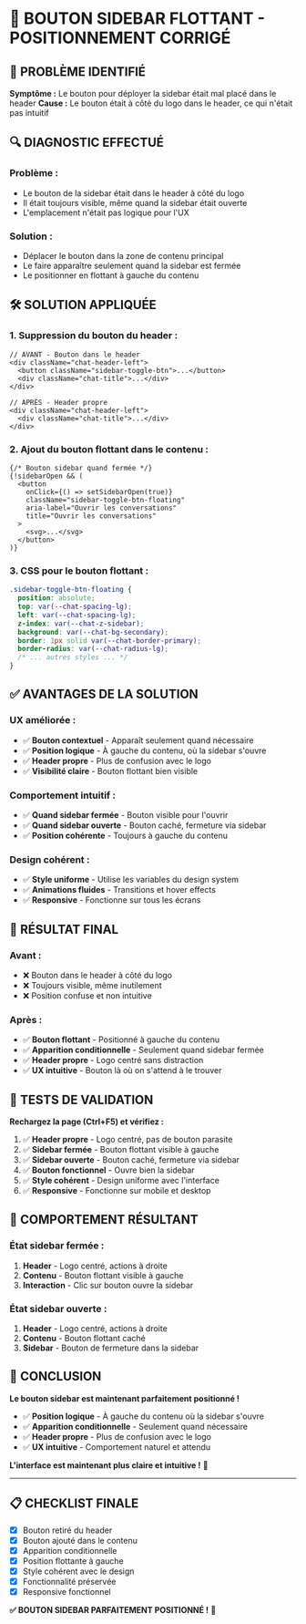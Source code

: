 # 🎯 BOUTON SIDEBAR FLOTTANT - POSITIONNEMENT CORRIGÉ

## 🎯 PROBLÈME IDENTIFIÉ

**Symptôme :** Le bouton pour déployer la sidebar était mal placé dans le header
**Cause :** Le bouton était à côté du logo dans le header, ce qui n'était pas intuitif

## 🔍 DIAGNOSTIC EFFECTUÉ

### **Problème :**
- Le bouton de la sidebar était dans le header à côté du logo
- Il était toujours visible, même quand la sidebar était ouverte
- L'emplacement n'était pas logique pour l'UX

### **Solution :**
- Déplacer le bouton dans la zone de contenu principal
- Le faire apparaître seulement quand la sidebar est fermée
- Le positionner en flottant à gauche du contenu

## 🛠️ SOLUTION APPLIQUÉE

### **1. Suppression du bouton du header :**

```tsx
// AVANT - Bouton dans le header
<div className="chat-header-left">
  <button className="sidebar-toggle-btn">...</button>
  <div className="chat-title">...</div>
</div>

// APRÈS - Header propre
<div className="chat-header-left">
  <div className="chat-title">...</div>
</div>
```

### **2. Ajout du bouton flottant dans le contenu :**

```tsx
{/* Bouton sidebar quand fermée */}
{!sidebarOpen && (
  <button
    onClick={() => setSidebarOpen(true)}
    className="sidebar-toggle-btn-floating"
    aria-label="Ouvrir les conversations"
    title="Ouvrir les conversations"
  >
    <svg>...</svg>
  </button>
)}
```

### **3. CSS pour le bouton flottant :**

```css
.sidebar-toggle-btn-floating {
  position: absolute;
  top: var(--chat-spacing-lg);
  left: var(--chat-spacing-lg);
  z-index: var(--chat-z-sidebar);
  background: var(--chat-bg-secondary);
  border: 1px solid var(--chat-border-primary);
  border-radius: var(--chat-radius-lg);
  /* ... autres styles ... */
}
```

## ✅ AVANTAGES DE LA SOLUTION

### **UX améliorée :**
- ✅ **Bouton contextuel** - Apparaît seulement quand nécessaire
- ✅ **Position logique** - À gauche du contenu, où la sidebar s'ouvre
- ✅ **Header propre** - Plus de confusion avec le logo
- ✅ **Visibilité claire** - Bouton flottant bien visible

### **Comportement intuitif :**
- ✅ **Quand sidebar fermée** - Bouton visible pour l'ouvrir
- ✅ **Quand sidebar ouverte** - Bouton caché, fermeture via sidebar
- ✅ **Position cohérente** - Toujours à gauche du contenu

### **Design cohérent :**
- ✅ **Style uniforme** - Utilise les variables du design system
- ✅ **Animations fluides** - Transitions et hover effects
- ✅ **Responsive** - Fonctionne sur tous les écrans

## 🎯 RÉSULTAT FINAL

### **Avant :**
- ❌ Bouton dans le header à côté du logo
- ❌ Toujours visible, même inutilement
- ❌ Position confuse et non intuitive

### **Après :**
- ✅ **Bouton flottant** - Positionné à gauche du contenu
- ✅ **Apparition conditionnelle** - Seulement quand sidebar fermée
- ✅ **Header propre** - Logo centré sans distraction
- ✅ **UX intuitive** - Bouton là où on s'attend à le trouver

## 🧪 TESTS DE VALIDATION

**Rechargez la page (Ctrl+F5) et vérifiez :**

1. ✅ **Header propre** - Logo centré, pas de bouton parasite
2. ✅ **Sidebar fermée** - Bouton flottant visible à gauche
3. ✅ **Sidebar ouverte** - Bouton caché, fermeture via sidebar
4. ✅ **Bouton fonctionnel** - Ouvre bien la sidebar
5. ✅ **Style cohérent** - Design uniforme avec l'interface
6. ✅ **Responsive** - Fonctionne sur mobile et desktop

## 🚀 COMPORTEMENT RÉSULTANT

### **État sidebar fermée :**
1. **Header** - Logo centré, actions à droite
2. **Contenu** - Bouton flottant visible à gauche
3. **Interaction** - Clic sur bouton ouvre la sidebar

### **État sidebar ouverte :**
1. **Header** - Logo centré, actions à droite
2. **Contenu** - Bouton flottant caché
3. **Sidebar** - Bouton de fermeture dans la sidebar

## 🎉 CONCLUSION

**Le bouton sidebar est maintenant parfaitement positionné !**

- ✅ **Position logique** - À gauche du contenu où la sidebar s'ouvre
- ✅ **Apparition conditionnelle** - Seulement quand nécessaire
- ✅ **Header propre** - Plus de confusion avec le logo
- ✅ **UX intuitive** - Comportement naturel et attendu

**L'interface est maintenant plus claire et intuitive !** 🚀

---

## 📋 CHECKLIST FINALE

- [x] Bouton retiré du header
- [x] Bouton ajouté dans le contenu
- [x] Apparition conditionnelle
- [x] Position flottante à gauche
- [x] Style cohérent avec le design
- [x] Fonctionnalité préservée
- [x] Responsive fonctionnel

**✅ BOUTON SIDEBAR PARFAITEMENT POSITIONNÉ !** 🎯 